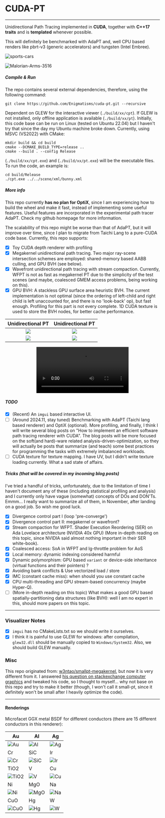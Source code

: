# CUDA-PT
---

Unidirectional Path Tracing implemented in **CUDA**, together with **C++17 traits** and is **templated** whenever possible.

This will definitely be benchmarked with AdaPT and, well CPU based renders like pbrt-v3 (generic accelerators) and tungsten (Intel Embree).


![sports-cars](./assets/cars.jpg)

![Malorian-Arms-3516](./assets/Malorian-Arms-3516.jpg)


##### Compile & Run

The repo contains several external dependencies, therefore, using the following command:
```
git clone https://github.com/Enigmatisms/cuda-pt.git --recursive
```

Dependent on GLEW for the interactive viewer (`./build/xx/cpt`). If GLEW is not installed, only offline application is available (`./build/xx/pt`). Initially, this code base can be run on Linux (tested on Ubuntu 22.04) but I haven't try that since the day my Ubuntu machine broke down. Currently, using MSVC (VS2022) with CMake:
```shell
mkdir build && cd build
cmake --DCMAKE_BUILD_TYPE=release ..
cmake --build . --config Release
```

(`./build/xx/cpt.exe`) and (`./build/xx/pt.exe`) will be the executable files. To run the code, an example is:

```
cd build/Release
./cpt.exe ../../scene/xml/bunny.xml
```

##### More info

This repo currently **has no plan for OptiX**, since I am experiencing how to build the wheel and make it fast, instead of implementing some useful features. Useful features are incorporated in the experimental path tracer AdaPT. Check my github homepage for more information.

The scalability of this repo might be worse than that of AdaPT, but it will improve over time, since I plan to migrate from Taichi Lang to a pure-CUDA code base. Currently, this repo supports:

- [x] Toy CUDA depth renderer with profiling
- [x] Megakernel unidirectional path tracing. Two major ray-scene intersection schemes are employed: shared-memory based AABB culling, and GPU BVH (see below).
- [x] Wavefront unidirectional path tracing with stream compaction. Currently, WFPT is not as fast as megakernel PT due to the simplicity of the test scenes (and maybe, coalesced GMEM access problems, being working on this).
- [x] GPU BVH: A stackless GPU surface area heuristic BVH. The current implementation is not optimal (since the ordering of left-child and right child is left unaccounted for, and there is no 'look-back' op), but fast enough. Profiling for this part is not every complete. 1D CUDA texture is used to store the BVH nodes, for better cache performance.

|Unidirectional PT|Unidirectional PT|
|:--:|:--:|
|![](assets/depth-render.png)|![](assets/whiskey.png)|
|![](assets/render-balls.png)|![](assets/render-bvh-50.png)|



<div align="center">
  <video src="https://github.com/user-attachments/assets/2b3121b9-d3d6-4c07-b0e5-65803de78078"/>
</div>


##### TODO

- [x] (Recent) An `imgui` based interactive UI.
- [ ] (Around 2024.11, stay tuned) Benchmarking with AdaPT (Taichi lang based renderer) and OptiX (optional). More profiling, and finally, I think I will write several blog posts on "How to implement an efficient software path tracing renderer with CUDA". The blog posts will be more focused on the soft(and hard)-ware related analysis-driven-optimization, so they will actually be posts that summarize (and teach) some best practices for programming the tasks with extremely imbalanced workloads.
- [ ] CUDA texture for texture mapping. I have UV, but I didn't write texture loading currently. What a sad state of affairs.

##### Tricks (that will be covered in my incoming blog posts)

I've tried a handful of tricks, unfortunately, due to the limitation of time I haven't document any of these (including statistical profiling and analysis) and I currently only have vague (somewhat) concepts of DOs and DON'Ts. Emmm... I really want to summarize all of them, in November, after landing on a good job. So wish me good luck.

- [x] Divergence control part I (loop 'pre-converge')
- [x] Divergence control part II: megakernel or wavefront? 
- [x] Stream compaction for WFPT. Shader Execution Reordering (SER) on Ada Lovelace architecture (NVIDIA 40x GPU) (More in-depth reading on this topic, since NVIDIA said almost nothing important in their SER white-book).
- [x] Coalesced access: SoA in WFPT and lg-throttle problem for AoS
- [x] Local memory: dynamic indexing considered harmful
- [x] Dynamic polymorphism: GPU based `variant` or device-side inheritance (virtual functions and their pointers) ?
- [x] Avoiding bank conflicts & Use vectorized load / store
- [x] IMC (constant cache miss): when should you use constant cache
- [x] CPU multi-threading and GPU stream-based concurrency (maybe Hyper-Q).
- [ ] (More in-depth reading on this topic) What makes a good GPU based spatially-partitioning data structures (like BVH): well I am no expert in this, should more papers on this topic.

---

### Visualizer Notes
- [x] `imgui` has no CMakeLists.txt so we should write it ourselves.
- [x] I think it is painful to use GLEW for windows: after compilation, `glew32.dll` should be manually copied to `Windows/System32`. Also, we should build GLEW manually.   

### Misc

This repo originated from: [w3ntao/smallpt-megakernel](https://github.com/w3ntao/smallpt-megakernel), but now it is very different from it. I answered [his question on stackexchange computer graphics](https://computergraphics.stackexchange.com/questions/14000/why-is-my-ray-tracer-not-accelerated-by-cuda/14003#14003) and tweaked his code, so I thought to myself... why not base on this repo and try to make it better (though, I won't call it small-pt, since it definitely won't be small after I heavily optimize the code).

---

#### Renderings

Microfacet GGX metal BSDF for different conductors (there are 15 different conductors in this renderer):

| Au                                | Al                               | Ag                              |
| --------------------------------- | -------------------------------- | ------------------------------- |
| ![Au](assets/microfacet/Au.png)   | ![Al](assets/microfacet/Al.png)  | ![Ag](assets/microfacet/Ag.png) |
| Cr                                | SiC                              | Ir                              |
| ![Cr](assets/microfacet/Cr.png)   | ![SiC](assets/microfacet/SiC.png) | ![Ir](assets/microfacet/Ir.png) |
| TiO2                              | V                                | Cu                              |
| ![TiO2](assets/microfacet/TiO2.png) | ![V](assets/microfacet/V.png)   | ![Cu](assets/microfacet/Cu.png) |
| Ni                                | MgO                              | Na                              |
| ![Ni](assets/microfacet/Ni.png)   | ![MgO](assets/microfacet/MgO.png) | ![Na](assets/microfacet/Na.png) |
| CuO                               | Hg                               | W                               |
| ![CuO](assets/microfacet/CuO.png)  | ![Hg](assets/microfacet/Hg.png)  | ![W](assets/microfacet/W.png)  |

